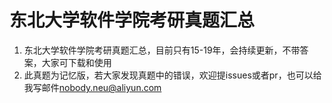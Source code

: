 # 东北大学软件学院考研真题汇总
1. 东北大学软件学院考研真题汇总，目前只有15-19年，会持续更新，不带答案，大家可下载和使用
2. 此真题为记忆版，若大家发现真题中的错误，欢迎提issues或者pr，也可以给我写邮件<nobody.neu@aliyun.com>
